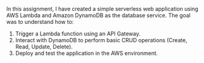 In this assignment, I have created a simple serverless web application using AWS Lambda and Amazon DynamoDB as the database service. The goal was to understand how to:
1.	Trigger a Lambda function using an API Gateway.
2.	Interact with DynamoDB to perform basic CRUD operations (Create, Read, Update, Delete).
3.	Deploy and test the application in the AWS environment.
